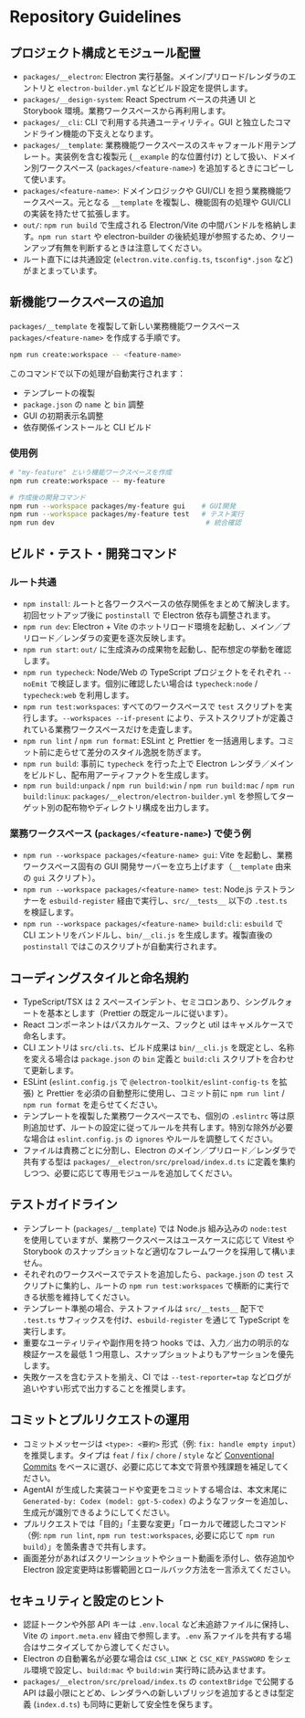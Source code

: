 # Repository Guidelines

## プロジェクト構成とモジュール配置

- `packages/__electron`: Electron 実行基盤。メイン/プリロード/レンダラのエントリと `electron-builder.yml` などビルド設定を提供します。
- `packages/__design-system`: React Spectrum ベースの共通 UI と Storybook 環境。業務ワークスペースから再利用します。
- `packages/__cli`: CLI で利用する共通ユーティリティ。GUI と独立したコマンドライン機能の下支えとなります。
- `packages/__template`: 業務機能ワークスペースのスキャフォールド用テンプレート。実装例を含む複製元 (`__example` 的な位置付け) として扱い、ドメイン別ワークスペース (`packages/<feature-name>`) を追加するときにコピーして使います。
- `packages/<feature-name>`: ドメインロジックや GUI/CLI を担う業務機能ワークスペース。元となる `__template` を複製し、機能固有の処理や GUI/CLI の実装を持たせて拡張します。
- `out/`: `npm run build` で生成される Electron/Vite の中間バンドルを格納します。`npm run start` や electron-builder の後続処理が参照するため、クリーンアップ有無を判断するときは注意してください。
- ルート直下には共通設定 (`electron.vite.config.ts`, `tsconfig*.json` など) がまとまっています。

## 新機能ワークスペースの追加

`packages/__template` を複製して新しい業務機能ワークスペース `packages/<feature-name>` を作成する手順です。

```bash
npm run create:workspace -- <feature-name>
```

このコマンドで以下の処理が自動実行されます：

- テンプレートの複製
- `package.json` の `name` と `bin` 調整
- GUI の初期表示名調整
- 依存関係インストールと CLI ビルド

### 使用例

```bash
# "my-feature" という機能ワークスペースを作成
npm run create:workspace -- my-feature

# 作成後の開発コマンド
npm run --workspace packages/my-feature gui    # GUI開発
npm run --workspace packages/my-feature test   # テスト実行
npm run dev                                     # 統合確認
```

## ビルド・テスト・開発コマンド

### ルート共通

- `npm install`: ルートと各ワークスペースの依存関係をまとめて解決します。初回セットアップ後に `postinstall` で Electron 依存も調整されます。
- `npm run dev`: Electron + Vite のホットリロード環境を起動し、メイン／プリロード／レンダラの変更を逐次反映します。
- `npm run start`: `out/` に生成済みの成果物を起動し、配布想定の挙動を確認します。
- `npm run typecheck`: Node/Web の TypeScript プロジェクトをそれぞれ `--noEmit` で検証します。個別に確認したい場合は `typecheck:node` / `typecheck:web` を利用します。
- `npm run test:workspaces`: すべてのワークスペースで `test` スクリプトを実行します。`--workspaces --if-present` により、テストスクリプトが定義されている業務ワークスペースだけを走査します。
- `npm run lint` / `npm run format`: ESLint と Prettier を一括適用します。コミット前に走らせて差分のスタイル逸脱を防ぎます。
- `npm run build`: 事前に `typecheck` を行った上で Electron レンダラ／メインをビルドし、配布用アーティファクトを生成します。
- `npm run build:unpack` / `npm run build:win` / `npm run build:mac` / `npm run build:linux`: `packages/__electron/electron-builder.yml` を参照してターゲット別の配布物やディレクトリ構成を出力します。

### 業務ワークスペース (`packages/<feature-name>`) で使う例

- `npm run --workspace packages/<feature-name> gui`: Vite を起動し、業務ワークスペース固有の GUI 開発サーバーを立ち上げます（`__template` 由来の `gui` スクリプト）。
- `npm run --workspace packages/<feature-name> test`: Node.js テストランナーを `esbuild-register` 経由で実行し、`src/__tests__` 以下の `.test.ts` を検証します。
- `npm run --workspace packages/<feature-name> build:cli`: `esbuild` で CLI エントリをバンドルし、`bin/__cli.js` を生成します。複製直後の `postinstall` ではこのスクリプトが自動実行されます。

## コーディングスタイルと命名規約

- TypeScript/TSX は 2 スペースインデント、セミコロンあり、シングルクォートを基本とします（Prettier の既定ルールに従います）。
- React コンポーネントはパスカルケース、フックと util はキャメルケースで命名します。
- CLI エントリは `src/cli.ts`、ビルド成果は `bin/__cli.js` を既定とし、名称を変える場合は `package.json` の `bin` 定義と `build:cli` スクリプトを合わせて更新します。
- ESLint (`eslint.config.js` で `@electron-toolkit/eslint-config-ts` を拡張) と Prettier を必須の自動整形に使用し、コミット前に `npm run lint` / `npm run format` を走らせてください。
- テンプレートを複製した業務ワークスペースでも、個別の `.eslintrc` 等は原則追加せず、ルートの設定に従ってルールを共有します。特別な除外が必要な場合は `eslint.config.js` の `ignores` やルールを調整してください。
- ファイルは責務ごとに分割し、Electron のメイン／プリロード／レンダラで共有する型は `packages/__electron/src/preload/index.d.ts` に定義を集約しつつ、必要に応じて専用モジュールを追加してください。

## テストガイドライン

- テンプレート (`packages/__template`) では Node.js 組み込みの `node:test` を使用していますが、業務ワークスペースはユースケースに応じて Vitest や Storybook のスナップショットなど適切なフレームワークを採用して構いません。
- それぞれのワークスペースでテストを追加したら、`package.json` の `test` スクリプトに集約し、ルートの `npm run test:workspaces` で横断的に実行できる状態を維持してください。
- テンプレート準拠の場合、テストファイルは `src/__tests__` 配下で `.test.ts` サフィックスを付け、`esbuild-register` を通じて TypeScript を実行します。
- 重要なユーティリティや副作用を持つ hooks では、入力／出力の明示的な検証ケースを最低 1 つ用意し、スナップショットよりもアサーションを優先します。
- 失敗ケースを含むテストを揃え、CI では `--test-reporter=tap` などログが追いやすい形式で出力することを推奨します。

## コミットとプルリクエストの運用

- コミットメッセージは `<type>: <要約>` 形式（例: `fix: handle empty input`）を推奨します。タイプは `feat` / `fix` / `chore` / `style` など [Conventional Commits](https://www.conventionalcommits.org/ja/v1.0.0/) をベースに選び、必要に応じて本文で背景や残課題を補足してください。
- AgentAI が生成した実装コードや変更をコミットする場合は、本文末尾に `Generated-by: Codex (model: gpt-5-codex)` のようなフッターを追加し、生成元が識別できるようにしてください。
- プルリクエストでは「目的」「主要な変更」「ローカルで確認したコマンド（例: `npm run lint`, `npm run test:workspaces`, 必要に応じて `npm run build`）」を箇条書きで共有します。
- 画面差分があればスクリーンショットやショート動画を添付し、依存追加や Electron 設定変更時は影響範囲とロールバック方法を一言添えてください。

## セキュリティと設定のヒント

- 認証トークンや外部 API キーは `.env.local` など未追跡ファイルに保持し、Vite の `import.meta.env` 経由で参照します。`.env` 系ファイルを共有する場合はサニタイズしてから渡してください。
- Electron の自動署名が必要な場合は `CSC_LINK` と `CSC_KEY_PASSWORD` をシェル環境で設定し、`build:mac` や `build:win` 実行時に読み込ませます。
- `packages/__electron/src/preload/index.ts` の `contextBridge` で公開する API は最小限にとどめ、レンダラへの新しいブリッジを追加するときは型定義 (`index.d.ts`) も同時に更新して安全性を保ちます。

